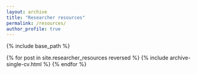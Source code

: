 ```yaml
---
layout: archive
title: "Researcher resources"
permalink: /resources/
author_profile: true
---
```


{% include base_path %}

{% for post in site.researcher_resources reversed %}
  {% include archive-single-cv.html %}
{% endfor %}

